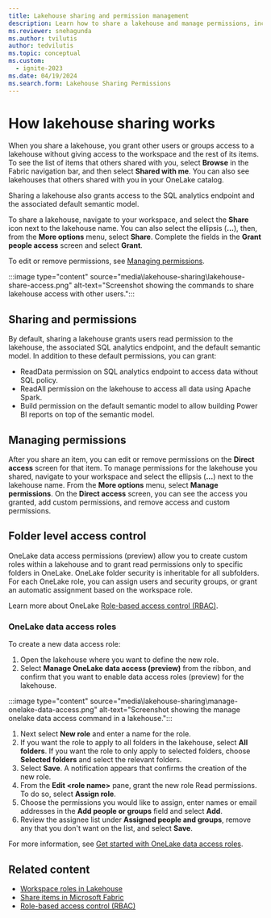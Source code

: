 ```yaml
---
title: Lakehouse sharing and permission management
description: Learn how to share a lakehouse and manage permissions, including how to remove permissions and create data access roles.
ms.reviewer: snehagunda
ms.author: tvilutis
author: tedvilutis
ms.topic: conceptual
ms.custom:
  - ignite-2023
ms.date: 04/19/2024
ms.search.form: Lakehouse Sharing Permissions
---
```


# How lakehouse sharing works

When you share a lakehouse, you grant other users or groups access to a lakehouse without giving access to the workspace and the rest of its items. To see the list of items that others shared with you, select **Browse** in the Fabric navigation bar, and then select **Shared with me**. You can also see lakehouses that others shared with you in your OneLake catalog.

Sharing a lakehouse also grants access to the SQL analytics endpoint and the associated default semantic model.

To share a lakehouse, navigate to your workspace, and select the **Share** icon next to the lakehouse name. You can also select the ellipsis (**...**), then, from the **More options** menu, select **Share**. Complete the fields in the **Grant people access** screen and select **Grant**.

To edit or remove permissions, see [Managing permissions](#managing-permissions).

:::image type="content" source="media\lakehouse-sharing\lakehouse-share-access.png" alt-text="Screenshot showing the commands to share lakehouse access with other users.":::

## Sharing and permissions

By default, sharing a lakehouse grants users read permission to the lakehouse, the associated SQL analytics endpoint, and the default semantic model. In addition to these default permissions, you can grant:

- ReadData permission on SQL analytics endpoint to access data without SQL policy.
- ReadAll permission on the lakehouse to access all data using Apache Spark.
- Build permission on the default semantic model to allow building Power BI reports on top of the semantic model.

## Managing permissions

After you share an item, you can edit or remove permissions on the **Direct access** screen for that item. To manage permissions for the lakehouse you shared, navigate to your workspace and select the ellipsis (**...**) next to the lakehouse name. From the **More options** menu, select **Manage permissions**. On the **Direct access** screen, you can see the access you granted, add custom permissions, and remove access and custom permissions.

## Folder level access control

OneLake data access permissions (preview) allow you to create custom roles within a lakehouse and to grant read permissions only to specific folders in OneLake. OneLake folder security is inheritable for all subfolders. For each OneLake role, you can assign users and security groups, or grant an automatic assignment based on the workspace role.

Learn more about OneLake [Role-based access control (RBAC)](../onelake/security/data-access-control-model.md).

### OneLake data access roles

To create a new data access role:

1. Open the lakehouse where you want to define the new role.
1. Select **Manage OneLake data access (preview)** from the ribbon, and confirm that you want to enable data access roles (preview) for the lakehouse.

:::image type="content" source="media\lakehouse-sharing\manage-onelake-data-access.png" alt-text="Screenshot showing the manage onelake data access command in a lakehouse.":::

1. Next select **New role** and enter a name for the role.
1. If you want the role to apply to all folders in the lakehouse, select **All folders**. If you want the role to only apply to selected folders, choose **Selected folders** and select the relevant folders.
1. Select **Save**. A notification appears that confirms the creation of the new role.
1. From the **Edit \<role name>** pane, grant the new role Read permissions. To do so, select **Assign role**.
1. Choose the permissions you would like to assign, enter names or email addresses in the **Add people or groups** field and select **Add**.
1. Review the assignee list under **Assigned people and groups**, remove any that you don't want on the list, and select **Save**.

For more information, see [Get started with OneLake data access roles](../onelake/security/get-started-data-access-roles.md).

## Related content

- [Workspace roles in Lakehouse](workspace-roles-lakehouse.md)
- [Share items in Microsoft Fabric](../get-started/share-items.md)
- [Role-based access control (RBAC)](../onelake/security/data-access-control-model.md)
